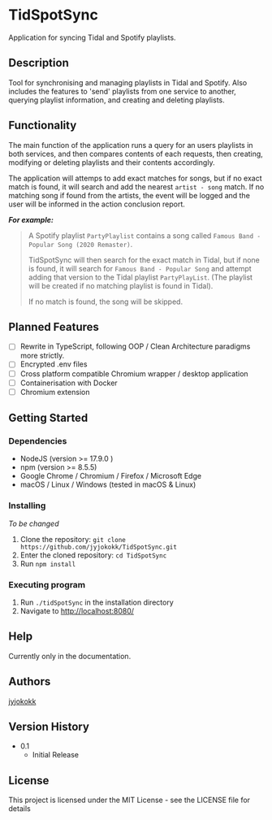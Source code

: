 # TidSpotSync

Application for syncing Tidal and Spotify playlists.

## Description

Tool for synchronising and managing playlists in Tidal
and Spotify. Also includes the features to 'send' playlists from one service to
another, querying playlist information, and creating and deleting playlists.

## Functionality

The main function of the application runs a query for an users playlists in both
services, and then compares contents of each requests, then creating, modifying
or deleting playlists and their contents accordingly.

The application will attemps to add exact matches for songs, but if no exact
match is found, it will search and add the nearest `artist - song` match. If no
matching song if found from the artists, the event will be logged and the user
will be informed in the action conclusion report.

***For example:***

> A Spotify playlist `PartyPlaylist` contains a song called `Famous Band - Popular Song (2020 Remaster)`.
>
> TidSpotSync will then search for the exact match in Tidal, but if none is found, it will search for `Famous Band - Popular Song` and attempt adding that version to the Tidal playlist `PartyPlayList`. (The playlist will be created if no matching playlist is found in Tidal).
>
> If no match is found, the song will be skipped.

## Planned Features

- [ ] Rewrite in TypeScript, following OOP / Clean Architecture paradigms more strictly.
- [ ] Encrypted .env files
- [ ] Cross platform compatible Chromium wrapper / desktop application
- [ ] Containerisation with Docker
- [ ] Chromium extension

## Getting Started

### Dependencies

* NodeJS (version >= 17.9.0 )
* npm (version >= 8.5.5)
* Google Chrome / Chromium / Firefox / Microsoft Edge
* macOS / Linux / Windows (tested in macOS & Linux)

### Installing

*To be changed*

1. Clone the repository: `git clone https://github.com/jyjokokk/TidSpotSync.git`
2. Enter the cloned repository: `cd TidSpotSync`
3. Run `npm install`

### Executing program

1. Run `./tidSpotSync` in the installation directory
2. Navigate to <http://localhost:8080/>

## Help

Currently only in the documentation.

## Authors

[jyjokokk](mailto:j.j.kokkola@gmail.com)

## Version History

* 0.1
    * Initial Release

## License

This project is licensed under the MIT License - see the LICENSE file for details
